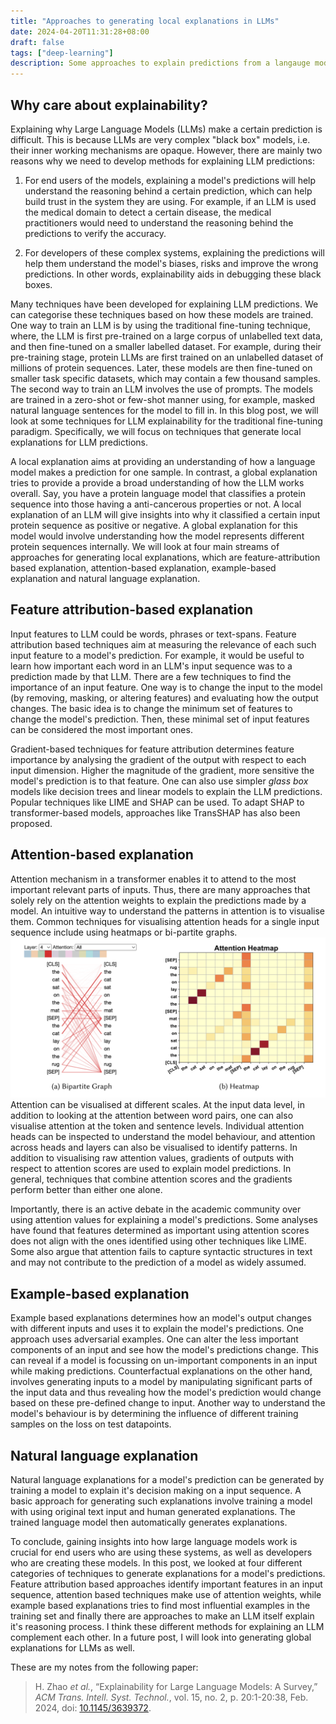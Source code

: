 ```yaml
---
title: "Approaches to generating local explanations in LLMs"
date: 2024-04-20T11:31:28+08:00
draft: false
tags: ["deep-learning"]
description: Some approaches to explain predictions from a langauge model
---
```


## Why care about explainability?

Explaining why Large Language Models (LLMs) make a certain prediction is difficult. This is because LLMs are very complex "black box" models, i.e. their inner working mechanisms are opaque. However, there are mainly two reasons why we need to develop methods for explaining LLM predictions:
1. For end users of the models, explaining a model's predictions will help understand the reasoning behind a certain prediction, which can help build trust in the system they are using. For example, if an LLM is used the medical domain to detect a certain disease, the medical practitioners would need to understand the reasoning behind the predictions to verify the accuracy.

2. For developers of these complex systems, explaining the predictions will help them understand the model's biases, risks and improve the wrong predictions. In other words, explainability aids in debugging these black boxes.

Many techniques have been developed for explaining LLM predictions. We can categorise these techniques based on how these models are trained. One way to train an LLM is by using the traditional fine-tuning technique, where, the LLM is first pre-trained on a large corpus of unlabelled text data, and then fine-tuned on a smaller labelled dataset. For example, during their pre-training stage, protein LLMs are first trained on an unlabelled dataset of millions of protein sequences. Later, these models are then fine-tuned on smaller task specific datasets, which may contain a few thousand samples. The second way to train an LLM involves the use of prompts. The models are trained in a zero-shot or few-shot manner using, for example, masked natural language sentences for the model to fill in. In this blog post, we will look at some techniques for LLM explainability for the traditional fine-tuning paradigm. Specifically, we will focus on techniques that generate local explanations for LLM predictions.

A local explanation aims at providing an understanding of how a language model makes a prediction for one sample. In contrast, a global explanation tries to provide a provide a broad understanding of how the LLM works overall. Say, you have a protein language model that classifies a protein sequence into those having a anti-cancerous properties or not. A local explanation of an LLM will give insights into why it classified a certain input protein sequence as positive or negative. A global explanation for this model would involve understanding how the model represents different protein sequences internally. We will look at four main streams of approaches for generating local explanations, which are feature-attribution based explanation, attention-based explanation, example-based explanation and natural language explanation.

## Feature attribution-based explanation
Input features to LLM could be words, phrases or text-spans. Feature attribution based techniques aim at measuring the relevance of each such input feature to a model's prediction. For example, it would be useful to learn how important each word in an LLM's input sequence was to a prediction made by that LLM. There are a few techniques to find the importance of an input feature. One way is to change the input to the model (by removing, masking, or altering features) and evaluating how  the output changes. The basic idea is to change the minimum set of features to change the model's prediction. Then, these minimal set of input features can be considered the most important ones.

Gradient-based techniques for feature attribution determines feature importance by analysing the gradient of the output with respect to each input dimension. Higher the magnitude of the gradient, more sensitive the model's prediction is to that feature. One can also use simpler *glass box* models like decision trees and linear models to explain the LLM predictions. Popular techniques like LIME and SHAP can be used. To adapt SHAP to transformer-based models, approaches like TransSHAP has also been proposed.

## Attention-based explanation

Attention mechanism in a transformer enables it to attend to the most important relevant parts of inputs. Thus, there are many approaches that solely rely on the attention weights to explain the predictions made by a model.  An intuitive way to understand the patterns in attention is to visualise them. Common techniques for visualising attention heads for a single input sequence include using heatmaps or bi-partite graphs.
    ![image.png](./images/image_1713580559991_0.png)  
    Attention can be visualised at different scales. At the input data level, in addition to looking at the attention between word pairs, one can also visualise attention at the token and sentence levels. Individual attention heads can be inspected to understand the model behaviour, and attention across heads and layers can also be visualised to identify patterns. In addition to visualising raw attention values, gradients of outputs with respect to attention scores are used to explain model predictions. In general, techniques that combine attention scores and the gradients perform better than either one alone.

Importantly, there is an active debate in the academic community over using attention values for explaining a model's predictions. Some analyses have found that features determined as important using attention scores does not align with the ones identified using other techniques like LIME. Some also argue that attention fails to capture syntactic structures in text and may not contribute to the prediction of a model as widely assumed.

## Example-based explanation

Example based explanations determines how an model's output changes with different inputs and uses it to explain the model's predictions. One approach uses adversarial examples. One can alter the less important components of an input and see how the model's predictions change. This can reveal if a model is focussing on un-important components in an input while making predictions. Counterfactual explanations on the other hand, involves generating inputs to a model by manipulating significant parts of the input data and thus revealing how the model's prediction would change based on these pre-defined change to input. Another way to understand the model's behaviour is by determining the influence of different training samples on the loss on test datapoints.

## Natural language explanation

Natural language explanations for a model's prediction can be generated by training a model to explain it's decision making on a input sequence. A basic approach for generating such explanations involve training a model with using original text input and human generated explanations. The trained language model then automatically generates explanations.

To conclude, gaining insights into how large language models work is crucial for end users who are using these systems, as well as developers who are creating these models. In this post, we looked at four different categories of techniques to generate explanations for a model's predictions. Feature attribution based approaches identify important features in an input sequence, attention based techniques make use of attention weights, while example based explanations tries to find most influential examples in the training set and finally there are approaches to make an LLM itself explain it's reasoning process. I think these different methods for explaining an LLM complement each other. In a future post, I will look into generating global explanations for LLMs as well.

These are my notes from the following paper:

> H. Zhao *et al.*, “Explainability for Large Language Models: A Survey,” *ACM Trans. Intell. Syst. Technol.*, vol. 15, no. 2, p. 20:1-20:38, Feb. 2024, doi: [10.1145/3639372](https://doi.org/10.1145/3639372).  

